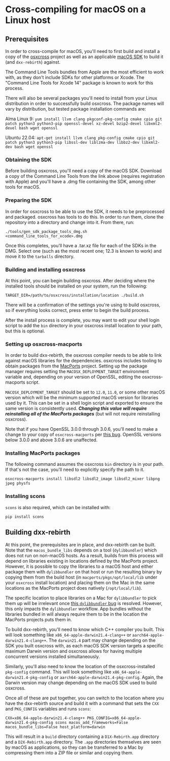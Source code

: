 # Cross-compiling for macOS on a Linux host
## Prerequisites

In order to cross-compile for macOS, you'll need to first build and install a copy of the [osxcross](https://github.com/tpoechtrager/osxcross) project as well as an applicable [macOS SDK](https://developer.apple.com/download/all/?q=xcode) to build it (and `dxx-rebirth`) against.

The Command Line Tools bundles from Apple are the most efficient to work with, as they don't include SDKs for other platforms or Xcode.  The "Command Line Tools for Xcode 14" package is known to work for this process.

There will also be several packages you'll need to install from your Linux distribution in order to successfully build osxcross.  The package names will vary by distribution, but tested package installation commands are:

Alma Linux 9: `yum install llvm clang pkgconf-pkg-config cmake cpio git patch python3 python3-pip openssl-devel xz-devel bzip2-devel libxml2-devel bash wget openssl`

Ubuntu 22.04: `apt-get install llvm clang pkg-config cmake cpio git patch python3 python3-pip libssl-dev liblzma-dev libbz2-dev libxml2-dev bash wget openssl`

### Obtaining the SDK

Before building osxcross, you'll need a copy of the macOS SDK.  Download a copy of the Command Line Tools from the link above (requires registration with Apple) and you'll have a .dmg file containing the SDK, among other tools for macOS.

### Preparing the SDK

In order for osxcross to be able to use the SDK, it needs to be preprocessed and packaged.  osxcross has tools to do this.  In order to run them, clone the repository into a directory and change into it.  From there, run:

`./tools/gen_sdk_package_tools_dmg.sh <command_line_tools_for_xcode>.dmg`

Once this completes, you'll have a .tar.xz file for each of the SDKs in the DMG.  Select one (such as the most recent one; 12.3 is known to work) and move it to the `tarballs` directory.

### Building and installing osxcross

At this point, you can begin building osxcross.  After deciding where the installed tools should be installed on your system, run the following:

`TARGET_DIR=/path/to/osxcross/installation/location ./build.sh`

There will be a confirmation of the settings you're using to build osxcross, so if everything looks correct, press enter to begin the build process.

After the install process is complete, you may want to edit your shell login script to add the `bin` directory in your osxcross install location to your path, but this is optional.

### Setting up osxcross-macports

In order to build dxx-rebirth, the osxcross compiler needs to be able to link against macOS libraries for the dependencies.  osxcross includes tooling to obtain packages from the [MacPorts](https://www.macports.org) project.  Setting up the package manager requires setting the `MACOSX_DEPLOYMENT_TARGET` environment variable and, depending on your version of OpenSSL, editing the osxcross-macports script.

`MACOSX_DEPLOYMENT_TARGET` should be set to `12.0`, `11.0`, or some other macOS version which will be the minimum supported macOS version for libraries used by it.  This can be set in a shell login script and exported to ensure the same version is consistently used.  ***Changing this value will require reinstalling all of the MacPorts packages*** (but will not require reinstalling osxcross).

Note that if you have OpenSSL 3.0.0 through 3.0.6, you'll need to make a change to your copy of `osxcross-macports` per [this bug](https://github.com/tpoechtrager/osxcross/issues/349).  OpenSSL versions below 3.0.0 and above 3.0.6 are unaffected.

### Installing MacPorts packages

The following command assumes the osxcross `bin` directory is in your path.  If that's not the case, you'll need to explicitly specify the path to it.

`osxcross-macports install libsdl2 libsdl2_image libsdl2_mixer libpng jpeg physfs`

### Installing scons

`scons` is also required, which can be installed with:

`pip install scons`

## Building dxx-rebirth

At this point, the prerequisites are in place, and dxx-rebirth can be built.  Note that the `macos_bundle_libs` depends on a tool (`dylibbundler`) which does not run on non-macOS hosts.  As a result, builds from this process will depend on libraries existing in locations defined by the MacPorts project.  However, it is possible to copy the libraries to a macOS host and either package them with `dylibbundler` on that host or run the resulting binary by copying them from the build host (in `macports/pkgs/opt/local/lib` under your `osxcross` install location) and placing them on the Mac in the same locations as the MacPorts project does natively (`/opt/local/lib`).

The specific location to place libraries on a Mac for `dylibbundler` to pick them up will be irrelevant once [this `dylibbundler` bug](https://github.com/auriamg/macdylibbundler/issues/82) is resolved.  However, this only impacts the `dylibbundler` workflow.  App bundles without the libraries bundled in will always require them to be in the location the MacPorts projects puts them in.

To build dxx-rebirth, you'll need to know which C++ compiler you built.  This will look something like `x86_64-apple-darwin21.4-clang++` or `aarch64-apple-darwin21.4-clang++`.  The `darwin21.4` part may change depending on the SDK you built osxcross with, as each macOS SDK version targets a specific maximum Darwin version and osxcross allows for having multiple concurrent versions installed simultaneously.

Similarly, you'll also need to know the location of the osxcross-installed `pkg-config` command.  This will look something like `x86_64-apple-darwin21.4-pkg-config` or `aarch64-apple-darwin21.4-pkg-config`.  Again, the Darwin version may change depending on the macOS SDK used to build osxcross.

Once all of these are put together, you can switch to the location where you have the dxx-rebirth source and build it with a command that sets the `CXX` and `PKG_CONFIG` variables and runs `scons`:

`CXX=x86_64-apple-darwin21.4-clang++ PKG_CONFIG=x86_64-apple-darwin21.4-pkg-config scons macos_add_frameworks=False macos_bundle_libs=False host_platform=darwin`

This will result in a `build` directory containing a `D1X-Rebirth.app` directory and a `D2X-Rebirth.app` directory.  The `.app` directories themselves are seen by macOS as applications, so they can be transferred to a Mac by compressing them into a ZIP file or similar and copying them.